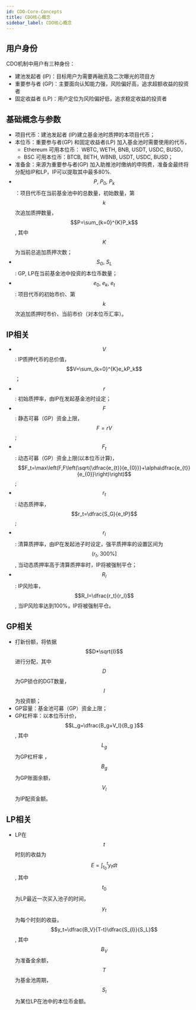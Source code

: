 ```yaml
---
id: CDO-Core-Concepts
title: CDO核心概念
sidebar_label: CDO核心概念
---
```


## 用户身份
CDO机制中用户有三种身份：

- 建池发起者 (IP)：目标用户为需要再融资及二次曝光的项目方
- 重要参与者 (GP)：主要面向认知能力强，风险偏好高，追求超额收益的投资者
- 固定收益者 (LP)：用户定位为风险偏好低，追求稳定收益的投资者
## 基础概念与参数

- 项目代币：建池发起者 (IP)建立基金池时质押的本项目代币；
- 本位币：重要参与者(GP) 和固定收益者(LP) 加入基金池时需要使用的代币，
   - Ethereum 可用本位币： WBTC, WETH, BNB, USDT, USDC, BUSD，
   - BSC 可用本位币：BTCB, BETH, WBNB, USDT, USDC, BUSD；
- 准备金：来源为重要参与者(GP) 加入助推池时缴纳的申购费，准备金最终将分配给IP和LP，IP可以提取其中最多80%.
- $$P,~P_{0},~P_{k}$$：项目代币在当前基金池中的总数量，初始数量，第$$k$$次追加质押数量，
$$P=\sum_{k=0}^{K}P_k$$,  其中$$K$$为当前总追加质押次数；
- $$S_{G},~S_L$$: GP, LP在当前基金池中投资的本位币数量；
- $$e_0,~e_k,~e_t$$:  项目代币的初始市价、第$$k$$次追加质押时市价、当前市价（对本位币汇率）。
## IP相关

- $$V$$ :  IP质押代币的总价值，$$V=\sum_{k=0}^{K}e_kP_k$$；
- $$r$$: 初始质押率，由IP在发起基金池时设定；
- $$F$$: 静态可募（GP）资金上限，$$F=rV$$;
- $$F_t$$: 动态可募（GP）资金上限(以本位币计算)，$$F_t=\max\left(F,F\left(\sqrt{\dfrac{e_{t}}{e_{0}}}+\alpha\dfrac{e_{t}}{e_{0}}\right)\right)$$;
- $$r_t$$: 动态质押率，$$r_t=\dfrac{S_G}{e_tP}$$;
- $$r_l$$: 清算质押率，由IP在发起池子时设定，强平质押率的设置区间为$$\left(r_t,~300\%\right]$$, 当动态质押率高于清算质押率时，IP将被强制平仓；
- $$R_I$$: IP风险率，$$R_I=\dfrac{r_t}{r_l}$$, 当IP风险率达到100%，IP将被强制平仓。
## GP相关

- 打新份额，将依据$$D*\sqrt{I}$$进行分配，其中$$D$$为GP锁仓的DGT数量，$$I$$为投资额；
- GP容量：基金池可募（GP）资金上限；
- GP杠杆率：以本位币计价，$$L_g=\dfrac{B_g+V_l}{B_g
}$$, 其中$$L_g$$为GP杠杆率 ，$$B_g$$为GP账面余额，$$V_l$$为IP配资金额。
## LP相关

- LP在$$t$$时刻的收益为$$E=\int_{t_0}^ty_tdt$$, 其中$$t_0$$为LP最近一次买入池子的时间，$$y_t$$为每个时刻的收益，$$y_t=\dfrac{B_V}{T-t}\dfrac{S_{l}}{S_L}$$, 其中$$B_V$$为准备金余额，$$T$$为基金池周期， $$S_l
$$为某位LP在池中的本位币金额。
